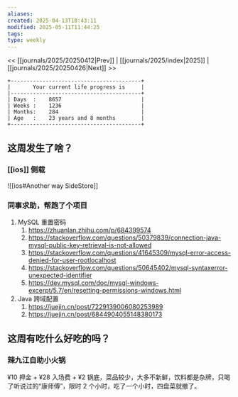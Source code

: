 ```yaml
---
aliases: 
created: 2025-04-13T18:43:11
modified: 2025-05-11T11:44:25
tags: 
type: weekly
---
```


<< [[journals/2025/20250412|Prev]] | [[journals/2025/index|2025]] | [[journals/2025/20250426|Next]] >>

```shell
+-----------------------------------------+
|       Your current life progress is     |
|-----------------------------------------+
| Days  :    8657                         |
| Weeks :    1236                         |
| Months:    284                          |
| Age   :    23 years and 8 months        |
+-----------------------------------------+
```

## 这周发生了啥？

### [[ios]] 侧载

![[ios#Another way SideStore]]

### 同事求助，帮跑了个项目

1. MySQL 重置密码
    1. https://zhuanlan.zhihu.com/p/684399574
    2. https://stackoverflow.com/questions/50379839/connection-java-mysql-public-key-retrieval-is-not-allowed
    3. https://stackoverflow.com/questions/41645309/mysql-error-access-denied-for-user-rootlocalhost
    4. https://stackoverflow.com/questions/50645402/mysql-syntaxerror-unexpected-identifier
    5. https://dev.mysql.com/doc/mysql-windows-excerpt/5.7/en/resetting-permissions-windows.html
2. Java 跨域配置
    1. https://juejin.cn/post/7229139006080253989
    2. https://juejin.cn/post/6844904055148380173

## 这周有吃什么好吃的吗？
### 辣九江自助小火锅

¥10 押金 + ¥28 入场费 + ¥2 锅底，菜品较少，大多不新鲜，饮料都是杂牌，只喝了听说过的“康师傅”，限时 2 个小时，吃了一个小时，四盘菜就撤了。
